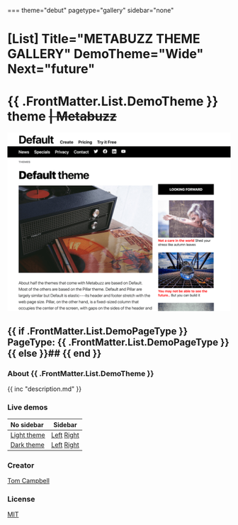 ===
theme="debut"
pagetype="gallery"
sidebar="none"

[List]
Title="METABUZZ THEME GALLERY"
DemoTheme="Wide"
Next="future"
===

# **{{ .FrontMatter.List.DemoTheme }}** theme ~~| Metabuzz~~
[![Screen shot of theme](theme-1280x1024.png)](dark.html) 
  ## {{ if .FrontMatter.List.DemoPageType }} PageType: **{{ .FrontMatter.List.DemoPageType }}**{{ else }}## {{ end }}

### About {{ .FrontMatter.List.DemoTheme }}
{{ inc "description.md" }}

### Live demos 

| No sidebar                | Sidebar                         |      
|:------------------------- |---------------------------------|
| [Light theme](light.html) | [Left](light-sidebar-left.html) [Right](light-sidebar-right.html)|
| [Dark theme](dark.html)   | [Left](dark-sidebar-left.html)  [Right](dark-sidebar-right.html) |

### Creator 
[Tom Campbell](https://metabuzz.com)

### License 
[MIT](https://metabuzz.com)


